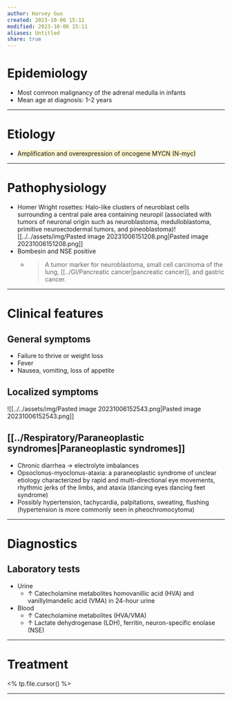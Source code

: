 ```yaml
---
author: Harvey Guo
created: 2023-10-06 15:11
modified: 2023-10-06 15:11
aliases: Untitled
share: true
---
```

# Epidemiology
- Most common malignancy of the adrenal medulla in infants
- Mean age at diagnosis: 1–2 years

---
# Etiology
- <span style="background:rgba(240, 200, 0, 0.2)">Amplification and overexpression of oncogene MYCN (N-myc)</span>

---
# Pathophysiology
- Homer Wright rosettes: Halo-like clusters of neuroblast cells surrounding a central pale area containing neuropil (associated with tumors of neuronal origin such as neuroblastoma, medulloblastoma, primitive neuroectodermal tumors, and pineoblastoma)![[../../assets/img/Pasted image 20231006151208.png|Pasted image 20231006151208.png]]
- Bombesin and NSE positive
	- > A tumor marker for neuroblastoma, small cell carcinoma of the lung, [[../GI/Pancreatic cancer|pancreatic cancer]], and gastric cancer.

---
# Clinical features
## General symptoms
- Failure to thrive or weight loss
- Fever
- Nausea, vomiting, loss of appetite
## Localized symptoms
![[../../assets/img/Pasted image 20231006152543.png|Pasted image 20231006152543.png]]
## [[../Respiratory/Paraneoplastic syndromes|Paraneoplastic syndromes]]
- Chronic diarrhea → electrolyte imbalances 
- Opsoclonus-myoclonus-ataxia: a paraneoplastic syndrome of unclear etiology characterized by rapid and multi-directional eye movements, rhythmic jerks of the limbs, and ataxia (dancing eyes dancing feet syndrome) 
- Possibly hypertension, tachycardia, palpitations, sweating, flushing  (hypertension is more commonly seen in pheochromocytoma)

---
# Diagnostics
## Laboratory tests
- Urine
	- ↑ Catecholamine metabolites homovanillic acid (HVA) and vanillylmandelic acid (VMA) in 24-hour urine
- Blood
	- ↑ Catecholamine metabolites (HVA/VMA)
	- ↑ Lactate dehydrogenase (LDH), ferritin, neuron-specific enolase (NSE)

---
# Treatment
<% tp.file.cursor() %>

---
